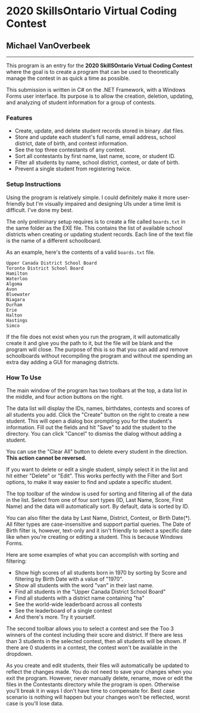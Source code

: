 # 2020 SkillsOntario Virtual Coding Contest
## Michael VanOverbeek

---

This program is an entry for the **2020 SkillSOntario Virtual Coding Contest** where the goal is to create a program that can be used to theoretically manage the contest in as quick a time as possible.

This submission is written in C# on the .NET Framework, with a Windows Forms user interface.  Its purpose is to allow the creation, deletion, updating, and analyzing of student information for a group of contests.

### Features

 - Create, update, and delete student records stored in binary .dat files.
 - Store and update each student's full name, email address, school district, date of birth, and contest information.
 - See the top three contestants of any contest.
 - Sort all contestants by first name, last name, score, or student ID.
 - Filter all students by name, school district, contest, or date of birth.
 - Prevent a single student from registering twice.

### Setup Instructions

Using the program is relatively simple.  I could definitely make it more user-friendly but I'm visually impaired and designing UIs under a time limit is difficult. I've done my best.

The only preliminary setup requires is to create a file called `boards.txt` in the same folder as the EXE file.  This contains the list of available school districts when creating or updating student records.  Each line of the text file is the name of a different schoolboard.

As an example, here's the contents of a valid `boards.txt` file.

```
Upper Canada District School Board
Toronto District School Board
Hamilton
Waterloo
Algoma
Avon
Bluewater
Niagara
Durham
Erie
Halton
Hastings
Simco
```

If the file does not exist when you run the program, it will automatically create it and give you the path to it, but the file will be blank and the program will close.  The purpose of this is so that you can add and remove schoolboards without recompiling the program and without me spending an extra day adding a GUI for managing districts.

### How To Use

The main window of the program has two toolbars at the top, a data list in the middle, and four action buttons on the right.

The data list will display the IDs, names, birthdates, contests and scores of all students you add.  Click the "Create" button on the right to create a new student.  This will open a dialog box prompting you for the student's information.  Fill out the fields and hit "Save" to add the student to the directory. You can click "Cancel" to dismiss the dialog without adding a student.

You can use the "Clear All" button to delete every student in the direction. **This action cannot be reversed.**

If you want to delete or edit a single student, simply select it in the list and hit either "Delete" or "Edit".  This works perfectly with the Filter and Sort options, to make it way easier to find and update a specific student.

The top toolbar of the window is used for sorting and filtering all of the data in the list. Select from one of four sort types (ID, Last Name, Score, First Name) and the data will automatically sort. By default, data is sorted by ID.

You can also filter the data by Last Name, District, Contest, or Birth Date(\*).  All filter types are case-insensitive and support partial queries.  The Date of Birth filter is, however, text-only and it isn't friendly to select a specific date like when you're creating or editing a student.  This is because Windows Forms.

Here are some examples of what you can accomplish with sorting and filtering:

 - Show high scores of all students born in 1970 by sorting by Score and filtering by Birth Date with a value of "1970".
 - Show all students with the word "van" in their last name.
 - Find all students in the "Upper Canada District School Board"
 - Find all students with a district name containing "ha"
 - See the world-wide leaderboard across all contests
 - See the leaderboard of a single contest
 - And there's more. Try it yourself.

The second toolbar allows you to select a contest and see the Too 3 winners of the contest including their score and district.  If there are less than 3 students in the selected contest, then all students will be shown. If there are 0 students in a contest, the contest won't be available in the dropdown.

As you create and edit students, their files will automatically be updated to reflect the changes made. You do not need to save your changes when you exit the program.  However, never manually delete, rename, move or edit the files in the Contestants directory while the program is open. Otherwise you'll break it in ways I don't have time to compensate for. Best case scenario is nothing will happen but your changes won't be reflected, worst case is you'll lose data.